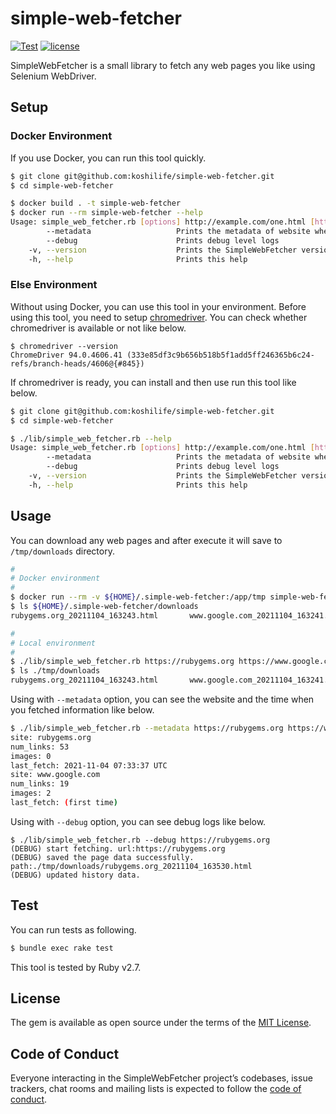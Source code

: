 # simple-web-fetcher

[![Test](https://github.com/koshilife/simple-web-fetcher/workflows/Test/badge.svg)](https://github.com/koshilife/simple-web-fetcher/actions?query=workflow%3ATest)
[![license](https://img.shields.io/github/license/koshilife/simple-web-fetcher)](https://github.com/koshilife/simple-web-fetcher/blob/master/LICENSE.txt)

SimpleWebFetcher is a small library to fetch any web pages you like using Selenium WebDriver.

## Setup

### Docker Environment

If you use Docker, you can run this tool quickly.

```.sh
$ git clone git@github.com:koshilife/simple-web-fetcher.git
$ cd simple-web-fetcher

$ docker build . -t simple-web-fetcher
$ docker run --rm simple-web-fetcher --help
Usage: simple_web_fetcher.rb [options] http://example.com/one.html [http://example.com/two.html]
        --metadata                   Prints the metadata of website when fetching
        --debug                      Prints debug level logs
    -v, --version                    Prints the SimpleWebFetcher version
    -h, --help                       Prints this help
```

### Else Environment

Without using Docker, you can use this tool in your environment.
Before using this tool, you need to setup [chromedriver](https://chromedriver.chromium.org/downloads).
You can check whether chromedriver is available or not like below.

```
$ chromedriver --version
ChromeDriver 94.0.4606.41 (333e85df3c9b656b518b5f1add5ff246365b6c24-refs/branch-heads/4606@{#845})
```

If chromedriver is ready, you can install and then use run this tool like below.

```sh
$ git clone git@github.com:koshilife/simple-web-fetcher.git
$ cd simple-web-fetcher

$ ./lib/simple_web_fetcher.rb --help
Usage: simple_web_fetcher.rb [options] http://example.com/one.html [http://example.com/two.html]
        --metadata                   Prints the metadata of website when fetching
        --debug                      Prints debug level logs
    -v, --version                    Prints the SimpleWebFetcher version
    -h, --help                       Prints this help
```

## Usage

You can download any web pages and after execute it will save to `/tmp/downloads` directory.

```.sh
#
# Docker environment
#
$ docker run --rm -v ${HOME}/.simple-web-fetcher:/app/tmp simple-web-fetcher https://rubygems.org https://www.google.com
$ ls ${HOME}/.simple-web-fetcher/downloads
rubygems.org_20211104_163243.html       www.google.com_20211104_163241.html

#
# Local environment
#
$ ./lib/simple_web_fetcher.rb https://rubygems.org https://www.google.com
$ ls ./tmp/downloads
rubygems.org_20211104_163243.html       www.google.com_20211104_163241.html
```

Using with `--metadata` option, you can see the website and the time when you fetched information like below.

```.sh
$ ./lib/simple_web_fetcher.rb --metadata https://rubygems.org https://www.google.com
site: rubygems.org
num_links: 53
images: 0
last_fetch: 2021-11-04 07:33:37 UTC
site: www.google.com
num_links: 19
images: 2
last_fetch: (first time)
```

Using with `--debug` option, you can see debug logs like below.

```
$ ./lib/simple_web_fetcher.rb --debug https://rubygems.org
(DEBUG) start fetching. url:https://rubygems.org
(DEBUG) saved the page data successfully. path:./tmp/downloads/rubygems.org_20211104_163530.html
(DEBUG) updated history data.
```

## Test

You can run tests as following.

```.sh
$ bundle exec rake test
```

This tool is tested by Ruby v2.7.

## License

The gem is available as open source under the terms of the [MIT License](https://opensource.org/licenses/MIT).

## Code of Conduct

Everyone interacting in the SimpleWebFetcher project’s codebases, issue trackers, chat rooms and mailing lists is expected to follow the [code of conduct](https://github.com/koshilife/simple-web-fetcher/blob/main/CODE_OF_CONDUCT.md).
